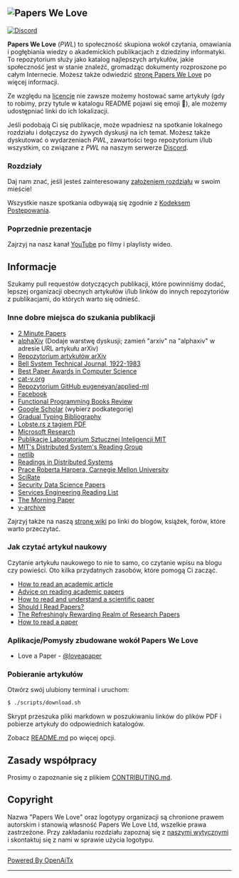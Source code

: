 ## ![Papers We Love](http://paperswelove.org/images/logo-top.svg)

 [![Discord](https://img.shields.io/static/v1?label=Discord&message=dołącz%20do%20nas!&color=mediumslateblue)](https://discord.gg/Tu2VynkRWV)

**Papers We Love** (*PWL*) to społeczność skupiona wokół czytania, omawiania i pogłębiania wiedzy o akademickich publikacjach z dziedziny informatyki. To repozytorium służy jako katalog najlepszych artykułów, jakie społeczność jest w stanie znaleźć, gromadząc dokumenty rozproszone po całym Internecie. Możesz także odwiedzić [stronę Papers We Love](http://paperswelove.org/) po więcej informacji.

Ze względu na [licencje](https://github.com/papers-we-love/papers-we-love/blob/master/.github/CONTRIBUTING.md#respect-content-licenses) nie zawsze możemy hostować same artykuły (gdy to robimy, przy tytule w katalogu README pojawi się emoji :scroll:), ale możemy udostępniać linki do ich lokalizacji.

Jeśli podobają Ci się publikacje, może wpadniesz na spotkanie lokalnego rozdziału i dołączysz do żywych dyskusji na ich temat. Możesz także dyskutować o wydarzeniach *PWL*, zawartości tego repozytorium i/lub wszystkim, co związane z *PWL* na naszym serwerze [Discord](https://discord.gg/Tu2VynkRWV).

### Rozdziały

Daj nam znać, jeśli jesteś zainteresowany [założeniem rozdziału](https://github.com/papers-we-love/organizers) w swoim mieście!

Wszystkie nasze spotkania odbywają się zgodnie z [Kodeksem Postępowania](CODE_OF_CONDUCT.md).

### Poprzednie prezentacje

Zajrzyj na nasz kanał [YouTube](https://www.youtube.com/user/PapersWeLove) po filmy i playlisty wideo.

## Informacje

Szukamy pull requestów dotyczących publikacji, które powinniśmy dodać, lepszej organizacji obecnych artykułów i/lub linków do innych repozytoriów z publikacjami, do których warto się odnieść.

### Inne dobre miejsca do szukania publikacji

* [2 Minute Papers](https://www.youtube.com/user/keeroyz)
* [alphaXiv](https://www.alphaxiv.org/) (Dodaje warstwę dyskusji; zamień "arxiv" na "alphaxiv" w adresie URL artykułu arXiv)
* [Repozytorium artykułów arXiv](http://arxiv.org/)
* [Bell System Technical Journal, 1922-1983](https://www.bell-labs.com/our-research/technical-journal/)
* [Best Paper Awards in Computer Science](http://jeffhuang.com/best_paper_awards.html)
* [cat-v.org](http://doc.cat-v.org/)
* [Repozytorium GitHub eugeneyan/applied-ml](https://github.com/eugeneyan/applied-ml)
* [Facebook](https://research.facebook.com/publications/)
* [Functional Programming Books Review](http://alexott.net/en/fp/books/)
* [Google Scholar](http://scholar.google.com/citations?view_op=top_venues&hl=en&vq=eng) (wybierz podkategorię)
* [Gradual Typing Bibliography](http://samth.github.io/gradual-typing-bib/)
* [Lobste.rs z tagiem PDF](https://lobste.rs/t/pdf)
* [Microsoft Research](https://www.microsoft.com/en-us/research/publications/)
* [Publikacje Laboratorium Sztucznej Inteligencji MIT](http://dspace.mit.edu/handle/1721.1/39813)
* [MIT's Distributed System's Reading Group](http://dsrg.pdos.csail.mit.edu/)
* [netlib](http://www.netlib.org/)
* [Readings in Distributed Systems](http://christophermeiklejohn.com/distributed/systems/2013/07/12/readings-in-distributed-systems.html)
* [Prace Roberta Harpera, Carnegie Mellon University](https://www.cs.cmu.edu/~rwh/papers/index.html)
* [SciRate](https://scirate.com/)
* [Security Data Science Papers](http://www.covert.io/the-definitive-security-datascience-and-machinelearning-guide/)
* [Services Engineering Reading List](https://github.com/mmcgrana/services-engineering)
* [The Morning Paper](http://blog.acolyer.org/)
* [y-archive](http://yarchive.net/comp/index.html)

Zajrzyj także na naszą [stronę wiki](https://github.com/papers-we-love/papers-we-love/wiki/Other-Good-Sources-of-Reading-Material) po linki do blogów, książek, forów, które warto przeczytać.

### Jak czytać artykuł naukowy

Czytanie artykułu naukowego to nie to samo, co czytanie wpisu na blogu czy powieści. Oto kilka przydatnych zasobów, które pomogą Ci zacząć.

* [How to read an academic article](http://organizationsandmarkets.com/2010/08/31/how-to-read-an-academic-article/)
* [Advice on reading academic papers](https://userpages.umbc.edu/~akmassey/posts/2012-02-15-advice-on-reading-academic-papers.html)
* [How to read and understand a scientific paper](http://violentmetaphors.com/2013/08/25/how-to-read-and-understand-a-scientific-paper-2/)
* [Should I Read Papers?](http://michaelrbernste.in/2014/10/21/should-i-read-papers.html)
* [The Refreshingly Rewarding Realm of Research Papers](https://www.youtube.com/watch?v=8eRx5Wo3xYA)
* [How to read a paper](http://ccr.sigcomm.org/online/files/p83-keshavA.pdf)

### Aplikacje/Pomysły zbudowane wokół Papers We Love

* Love a Paper - [@loveapaper](https://twitter.com/loveapaper)

### Pobieranie artykułów

Otwórz swój ulubiony terminal i uruchom:

```bash
$ ./scripts/download.sh
```

Skrypt przeszuka pliki markdown w poszukiwaniu linków do plików PDF i pobierze artykuły do odpowiednich katalogów.

Zobacz [README.md](./scripts/README.md) po więcej opcji.

## Zasady współpracy

Prosimy o zapoznanie się z plikiem [CONTRIBUTING.md](https://github.com/papers-we-love/papers-we-love/blob/master/.github/CONTRIBUTING.md).

## Copyright

Nazwa "Papers We Love" oraz logotypy organizacji są chronione prawem autorskim i stanowią własność Papers We Love Ltd, wszelkie prawa zastrzeżone. Przy zakładaniu rozdziału zapoznaj się z [naszymi wytycznymi](https://github.com/papers-we-love/papers-we-love/wiki/Creating-a-PWL-chapter) i skontaktuj się z nami w sprawie użycia logotypu.

---

[Powered By OpenAiTx](https://github.com/OpenAiTx/OpenAiTx)

---